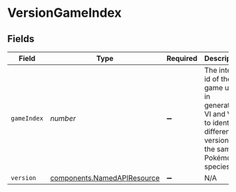 # VersionGameIndex


## Fields

| Field                                                                                                                  | Type                                                                                                                   | Required                                                                                                               | Description                                                                                                            | Example                                                                                                                |
| ---------------------------------------------------------------------------------------------------------------------- | ---------------------------------------------------------------------------------------------------------------------- | ---------------------------------------------------------------------------------------------------------------------- | ---------------------------------------------------------------------------------------------------------------------- | ---------------------------------------------------------------------------------------------------------------------- |
| `gameIndex`                                                                                                            | *number*                                                                                                               | :heavy_minus_sign:                                                                                                     | The internal id of the game used in generation VI and VII to identify different<br/>versions of the same Pokémon species.<br/> | 12                                                                                                                     |
| `version`                                                                                                              | [components.NamedAPIResource](../../models/components/namedapiresource.md)                                             | :heavy_minus_sign:                                                                                                     | N/A                                                                                                                    |                                                                                                                        |